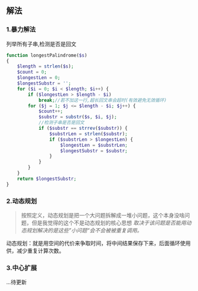 ## 解法
### 1.暴力解法
列举所有子串,检测是否是回文
```php
function longestPalindrome($s)
{
    $length = strlen($s);
    $count = 0;
    $longestLen = 0;
    $longestSubstr = '';
    for ($i = 0; $i < $length; $i++) {
        if ($longestLen > $length - $i)
            break;//若不加这一行,超长回文串会超时(有效避免无效循环)
        for ($j = 1; $j <= $length - $i; $j++) {
            $count++;
            $substr = substr($s, $i, $j);
            //检测子串是否是回文
            if ($substr == strrev($substr)) {
                $substrLen = strlen($substr);
                if ($substrLen > $longestLen) {
                    $longestLen = $substrLen;
                    $longestSubstr = $substr;
                }
            }
        }
    }
    return $longestSubstr;
}
```
### 2.动态规划
> 按照定义，动态规划是把一个大问题拆解成一堆小问题，这个本身没啥问题，但是我觉得的这个不是动态规划的核心思想
*取决于该问题是否能用动态规划解决的是这些”小问题“会不会被被重复调用。*

动态规划：就是用空间的代价来争取时间，将中间结果保存下来，后面循环使用供，减少重复计算次数。



### 3.中心扩展
...待更新
